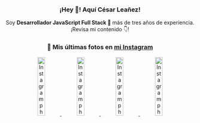 <div align="center">

<h3>¡Hey 👋! Aquí César Leañez!</h3>

<p>Soy <strong>Desarrollador JavaScript Full Stack 🚀</strong> más de tres años de experiencia.<br />¡Revisa mi contenido 👇!</p>

### 📸 Mis últimas fotos en [mi Instagram](https://instagram.com/cesarsoftware.dev)


<a href='https://instagram.com/p/DKcTQWgxLum' target='_blank'>
  <img width='20%' src='https://instagram.frak4-2.fna.fbcdn.net/v/t51.2885-15/503849034_17919602952097059_4092165478866362923_n.jpg?stp=dst-jpg_e35_tt6&efg=eyJ2ZW5jb2RlX3RhZyI6IkZFRUQuaW1hZ2VfdXJsZ2VuLjE0NDB4MTQ0NS5zZHIuZjc1NzYxLmRlZmF1bHRfaW1hZ2UuYzIifQ&_nc_ht=instagram.frak4-2.fna.fbcdn.net&_nc_cat=103&_nc_oc=Q6cZ2QGmS7u-IeyrY32zoN234QFz85m15yalbSU_SSmzFg5w3ZUfpr3ZhjSwZ86wctxrOSg&_nc_ohc=UHiVZM2K7p0Q7kNvwEFtmoZ&_nc_gid=mbqRvxmgCwTqaO3GZvZ8gA&edm=ACWDqb8BAAAA&ccb=7-5&ig_cache_key=MzY0Njg3NDQ4NDgzMDY4MjAyMg%3D%3D.3-ccb7-5&oh=00_AfVmCK9cIWAo4kmkaSj3HzSwUTYt2LEWeO0tHT0Gdk68Fg&oe=6895D6E5&_nc_sid=ee9879' alt='Instagram photo' />
</a>
<a href='https://instagram.com/p/DKcTCZnuO-S' target='_blank'>
  <img width='20%' src='https://scontent.cdninstagram.com/v/t51.75761-15/503168549_17919602796097059_3346483577265803486_n.jpg?stp=dst-jpg_e15_tt6&_nc_cat=105&ig_cache_key=MzY0Njg3MzUyNjA5NTkwMDU2Mg%3D%3D.3-ccb1-7&ccb=1-7&_nc_sid=58cdad&efg=eyJ2ZW5jb2RlX3RhZyI6InhwaWRzLjE5MTZ4MTA3OC5zZHIuQzMifQ%3D%3D&_nc_ohc=VtXm5Gu6T4gQ7kNvwGRJD_l&_nc_oc=AdkCgCNa3FUkVJnbfu6Qhm5w0hJ_A39w4pxMhGLMUuzeGcLbXnt5O3nQa_7smFGlCWs&_nc_ad=z-m&_nc_cid=1478&_nc_zt=23&_nc_ht=scontent.cdninstagram.com&_nc_gid=mbqRvxmgCwTqaO3GZvZ8gA&oh=00_AfU7lJiY6cWWCbCZlV0nKbqaPgmQFe6O5kHycf2bwTyU5Q&oe=6895DD63' alt='Instagram photo' />
</a>
<a href='https://instagram.com/p/DIt9Oknp-PZ' target='_blank'>
  <img width='20%' src='https://instagram.frak4-2.fna.fbcdn.net/v/t51.2885-15/491444712_17914409433097059_55076089485466172_n.jpg?stp=dst-jpg_e35_tt6&efg=eyJ2ZW5jb2RlX3RhZyI6IkZFRUQuaW1hZ2VfdXJsZ2VuLjU1MngzNDEuc2RyLmY3NTc2MS5kZWZhdWx0X2ltYWdlLmMyIn0&_nc_ht=instagram.frak4-2.fna.fbcdn.net&_nc_cat=103&_nc_oc=Q6cZ2QGmS7u-IeyrY32zoN234QFz85m15yalbSU_SSmzFg5w3ZUfpr3ZhjSwZ86wctxrOSg&_nc_ohc=Sq4Kn1ElGq8Q7kNvwGsi580&_nc_gid=mbqRvxmgCwTqaO3GZvZ8gA&edm=ACWDqb8BAAAA&ccb=7-5&ig_cache_key=MzYxNTgxNTM1ODA3ODI0Nzg5Nw%3D%3D.3-ccb7-5&oh=00_AfVU3crTOCdkiUWp3NhUmBQDmxYmOGy9sU0RfRCFjHBgYQ&oe=6895CAEB&_nc_sid=ee9879' alt='Instagram photo' />
</a>
<a href='https://instagram.com/p/DICt8_ruj1K' target='_blank'>
  <img width='20%' src='https://scontent.cdninstagram.com/v/t51.71878-15/487811720_2261442050918393_7784971145546330846_n.jpg?stp=dst-jpg_e15_tt6&_nc_cat=104&ig_cache_key=MzYwMzY0NDc1NTQ5MDc4MjUzOA%3D%3D.3-ccb1-7&ccb=1-7&_nc_sid=58cdad&efg=eyJ2ZW5jb2RlX3RhZyI6InhwaWRzLjY0MHgxMTU2LnNkci5DMyJ9&_nc_ohc=ODKhKiVGl7cQ7kNvwFI9tnB&_nc_oc=AdnJwDxk1kEtg5QLSJCQM07WMUu9UUQQaNK4NbkgJdTm09k6FXylKXcohtwW7yTQm6E&_nc_ad=z-m&_nc_cid=1478&_nc_zt=23&_nc_ht=scontent.cdninstagram.com&_nc_gid=mbqRvxmgCwTqaO3GZvZ8gA&oh=00_AfVpYWFaamC4ostUjQJQu6vKHufg9WJmUjgV7Tc0vRCLTQ&oe=6895EFE4' alt='Instagram photo' />
</a>

</div>
